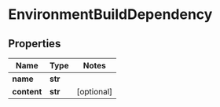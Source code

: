 # EnvironmentBuildDependency

## Properties
Name | Type | Notes
------------ | ------------- | -------------
**name** | **str** | 
**content** | **str** | [optional] 


